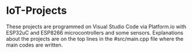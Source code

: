 # IoT-Projects
These projects are programmed on Visual Studio Code via Platform.io with ESP32uC and ESP8266 microcontrollers and some sensors.
Explanations about the projects are on the top lines in the #src/main.cpp file where the main codes are written.
